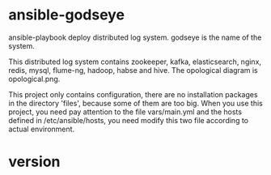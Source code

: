 # ansible-godseye
ansible-playbook deploy distributed log system. godseye is the name of the system.

This distributed log system contains zookeeper, kafka, elasticsearch, nginx, redis, mysql, flume-ng, hadoop, habse and hive. The opological diagram is opological.png.

This project only contains configuration, there are no installation packages in the directory 'files', because some of them are too big.
When you use this project, you need pay attention to the file vars/main.yml and the hosts defined in /etc/ansible/hosts, you need modify this two file according to actual environment.

# version
